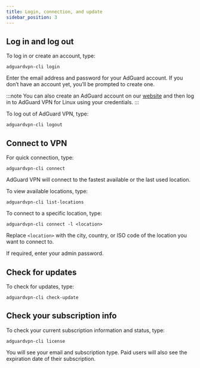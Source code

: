 ```yaml
---
title: Login, connection, and update
sidebar_position: 3
---
```


## Log in and log out

To log in or create an account, type:

```
adguardvpn-cli login
```

Enter the email address and password for your AdGuard account. If you don’t have an account yet, you’ll be prompted to create one.

:::note
You can also create an AdGuard account on our [website](https://auth.adguard.com/login.html) and then log in to AdGuard VPN for Linux using your credentials.
:::

To log out of AdGuard VPN, type:

```
adguardvpn-cli logout
```

## Connect to VPN

For quick connection, type:

```
adguardvpn-cli connect
```

AdGuard VPN will connect to the fastest available or the last used location.

To view available locations, type:

```
adguardvpn-cli list-locations
```

To connect to a specific location, type:

```
adguardvpn-cli connect -l <location>
```

Replace `<location>` with the city, country, or ISO code of the location you want to connect to.

If required, enter your admin password.

## Check for updates

To check for updates, type:

```
adguardvpn-cli check-update
```

## Check your subscription info

To check your current subscription information and status, type:

```
adguardvpn-cli license
```

You will see your email and subscription type. Paid users will also see the expiration date of their subscription.
